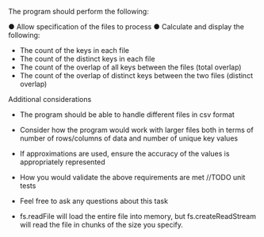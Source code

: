 The program should perform the following:

● Allow specification of the files to process
● Calculate and display the following:
- The count of the keys in each file
- The count of the distinct keys in each file
- The count of the overlap of all keys between the files (total overlap)
- The count of the overlap of distinct keys between the two files (distinct overlap)


Additional considerations
- The program should be able to handle different files in csv format
- Consider how the program would work with larger files both in terms of number of
rows/columns of data and number of unique key values
- If approximations are used, ensure the accuracy of the values is appropriately represented
- How you would validate the above requirements are met  //TODO unit tests
- Feel free to ask any questions about this task


- fs.readFile will load the entire file into memory, but fs.createReadStream will read the file in chunks of the size you specify.